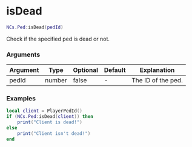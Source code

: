 # isDead

```lua
NCs.Ped:isDead(pedId)
```
Check if the specified ped is dead or not.

### Arguments
| Argument      | Type    | Optional   | Default | Explanation               |
|---------------|---------|------------|---------|---------------------------|
| pedId         | number  | false      | -       | The ID of the ped.        |

### Examples
```lua
local client = PlayerPedId()
if (NCs.Ped:isDead(client)) then
    print("Client is dead!")
else
    print("Client isn't dead!")
end 
```